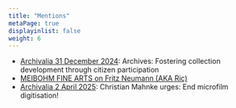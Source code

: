 ```yaml
---
title: "Mentions"
metaPage: true
displayinlist: false
weight: 6
---
```


* [Archivalia 31 December 2024](https://archivalia.hypotheses.org/219985): Archives: Fostering collection development through citizen participation
* [MEIBOHM FINE ARTS on Fritz Neumann (AKA Ric)](https://www.meibohmfinearts.com/artists/details/2873)
* [Archivalia 2 April 2025](https://archivalia.hypotheses.org/226296): Christian Mahnke urges: End microfilm digitisation!
